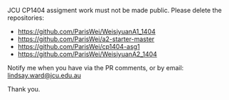JCU CP1404 assigment work must not be made public.
Please delete the repositories: 

- https://github.com/ParisWei/WeisiyuanA1_1404
- https://github.com/ParisWei/a2-starter-master
- https://github.com/ParisWei/cp1404-asg1
- https://github.com/ParisWei/WeisiyuanA2_1404

Notify me when you have via the PR comments, or by email:  
lindsay.ward@jcu.edu.au

Thank you.

